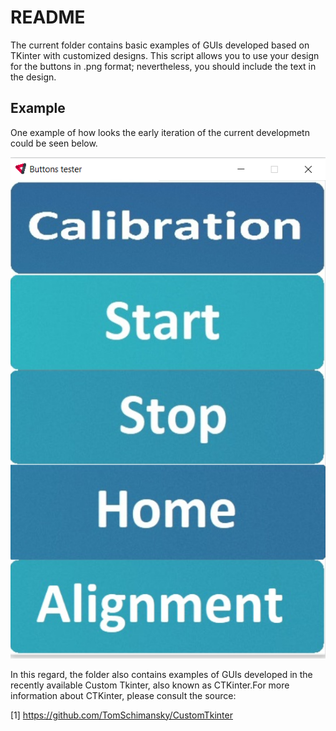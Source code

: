 # README

The current folder contains basic examples of GUIs developed based on TKinter with customized designs. This script allows you to use your design for the buttons in .png format; nevertheless, you should include the text in the design.

## Example

One example of how looks the early iteration of the current developmetn could be seen below.

![alt text](https://github.com/renecartaya/Automation/blob/main/GUI_under_dev/Image_resources/Early_GUI_dev.png)

In this regard, the folder also contains examples of GUIs developed in the recently available Custom Tkinter, also known as CTKinter.For more information about CTKinter, please consult the source: 

 [1] https://github.com/TomSchimansky/CustomTkinter
